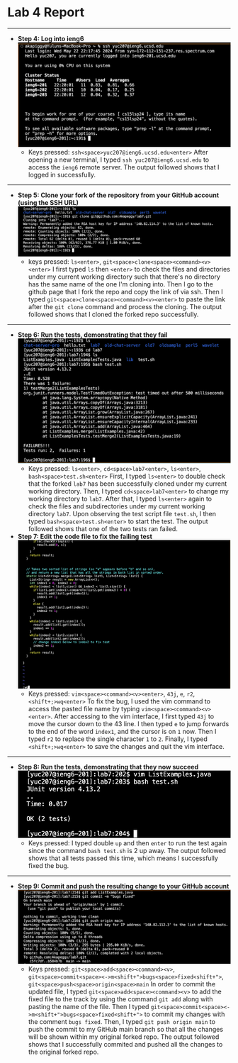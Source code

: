 # **Lab 4 Report**
---
  * **Step 4: Log into ieng6**
    ![step4](step4.png)
    * Keys pressed: `ssh<space>yuc207@ieng6.ucsd.edu<enter>`
      After opening a new terminal, I typed `ssh yuc207@ieng6.ucsd.edu` to access the `ieng6` remote server. The output followed shows that I logged in successfully.
---
  * **Step 5: Clone your fork of the repository from your GitHub account (using the SSH URL)**
    ![step5](step5.png)
    * keys pressed: `ls<enter>`, `git<space>clone<space><command><v><enter>`
      I first typed `ls` then `<enter>` to check the files and directories under my current working directory such that there's no directory has the same name of the one I'm cloning into.
      Then I go to the github page that I fork the repo and copy the link of via ssh. Then I typed `git<space>clone<space><command><v><enter>` to paste the link after the `git clone` command and process the cloning.
      The output followed shows that I cloned the forked repo successfully. 
---
  * **Step 6: Run the tests, demonstrating that they fail**
    ![step6](step6.png)
    * Keys pressed: `ls<enter>`, `cd<space>lab7<enter>`, `ls<enter>`, `bash<space>test.sh<enter>`
      First, I typed `ls<enter>` to double check that the forked `lab7` has been successfully cloned under my current working directory.
      Then, I typed `cd<space>lab7<enter>` to change my working directory to `lab7`. After that, I typed `ls<enter>` again to check the files and subdirectories under my current working directory `lab7`.
      Upon observing the test script file `test.sh`, I then typed `bash<space>test.sh<enter>` to start the test.
      The output followed shows that one of the two tests ran failed.
  * **Step 7: Edit the code file to fix the failing test**
    ![step7](step7.png)
    * Keys pressed: `vim<space><command><v><enter>`, `43j`, `e`, `r2`, `<shift+;>wq<enter>`
      To fix the bug, I used the vim command to access the pasted file name by typing `vim<space><command><v><enter>`.
      After accessing to the vim interface, I first typed `43j` to move the cursor down to the 43 line. I then typed `e` to jump forwards to the end of the word `index1`, and the cursor is on `1` now.
      Then I typed `r2` to replace the single character `1` to `2`. Finally, I typed `<shift+;>wq<enter>` to save the changes and quit the vim interface.
---
  * **Step 8: Run the tests, demonstrating that they now succeed**
    ![step8](step8.png)
    * Keys pressed: <up><up><enter>
      I typed double `up` and then `enter` to run the test again since the command `bash test.sh` is 2 up away. The output followed shows that all tests passed this time, which means I successfully fixed the bug.
---
  * **Step 9: Commit and push the resulting change to your GitHub account**
    ![step9](step9.png)
    * Keys pressed: `git<space>add<space><command><v>`, `git<space>commit<space><->m<shift+">bugs<space>fixed<shift+">`, `git<space>push<space>origin<space>main`
      In order to commit the updated file, I typed `git<space>add<space><command><v>` to add the fixed file to the track by using the command `git add` along with pasting the name of the file. Then I typed `git<space>commit<space><->m<shift+">bugs<space>fixed<shift+">` to commit my changes with the comment `bugs fixed`.
      Then, I typed `git push origin main` to push the commit to my GitHub main branch so that all the changes will be shown within my original forked repo. The output followed shows that I successfully commited and pushed all the changes to the original forked repo.
    
